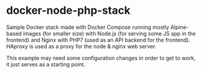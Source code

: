 # docker-node-php-stack
Sample Docker stack made with Docker Compose running mostly Alpine-based images (for smaller size) with Node.js (for serving some JS app in the frontend) and Nginx with PHP7 (used as an API backend for the frontend). HAproxy is used as a proxy for the node & nginx web server.

This example may need some configuration changes in order to get to work, it just serves as a starting point.
